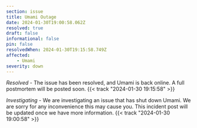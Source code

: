 ```yaml
---
section: issue
title: Umami Outage
date: 2024-01-30T19:00:58.062Z
resolved: true
draft: false
informational: false
pin: false
resolvedWhen: 2024-01-30T19:15:58.749Z
affected:
    - Umami
severity: down
---
```

*Resolved* - The issue has been resolved, and Umami is back online. A full postmortem will be posted soon. {{< track "2024-01-30 19:15:58" >}}

*Investigating* - We are investigating an issue that has shut down Umami. We are sorry for any inconvenience this may cause you. This incident post will be updated once we have more information. {{< track "2024-01-30 19:00:58" >}}
